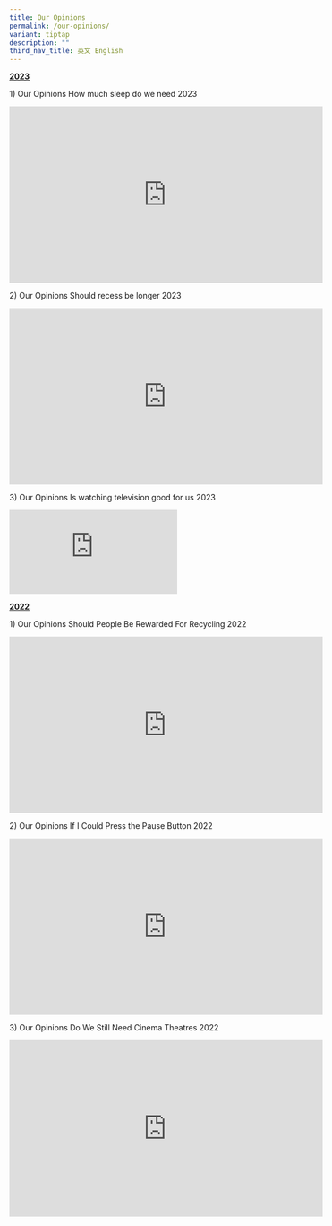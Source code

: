 ```yaml
---
title: Our Opinions
permalink: /our-opinions/
variant: tiptap
description: ""
third_nav_title: 英文 English
---
```

<p></p>
<p><strong><u>2023</u></strong>
</p>
<p>1)&nbsp;Our Opinions How much sleep do we need 2023</p>
<div class="iframe-wrapper">
<iframe height="315" width="560" allowfullscreen="true" frameborder="0" src="https://www.youtube.com/embed/aZi7cgPU7Hg?si=h2Oml2CaX89XlHig"></iframe>
</div>
<p>2)&nbsp;Our Opinions Should recess be longer 2023</p>
<div class="iframe-wrapper">
<iframe height="315" width="560" allowfullscreen="true" frameborder="0" src="https://www.youtube.com/embed/uI78oMpfSJ8?si=ilEySevHHXE55J9x"></iframe>
</div>
<p>3)&nbsp;Our Opinions Is watching television good for us 2023</p>
<div class="iframe-wrapper">
<iframe allowfullscreen="true" frameborder="0" src="https://www.youtube.com/embed/fVYnES1RSj0?si=mgOH5HnxXZltrm7s"></iframe>
</div>
<p></p>
<p><strong><u>2022</u></strong>
</p>
<p>1) Our Opinions Should People Be Rewarded For Recycling 2022</p>
<div class="iframe-wrapper">
<iframe height="315" width="560" allowfullscreen="true" frameborder="0" src="https://www.youtube.com/embed/S16KN3SRTww?si=BVOzZUzQw-JcYIqM"></iframe>
</div>
<p>2)&nbsp;Our Opinions If I Could Press the Pause Button 2022</p>
<div class="iframe-wrapper">
<iframe height="315" width="560" allowfullscreen="true" frameborder="0" src="https://www.youtube.com/embed/21cGL4U1aHg?si=c2VEvWqa3ZuN3gT7"></iframe>
</div>
<p>3)&nbsp;Our Opinions Do We Still Need Cinema Theatres 2022</p>
<div class="iframe-wrapper">
<iframe height="315" width="560" allowfullscreen="true" frameborder="0" src="https://www.youtube.com/embed/BJZvUHQi538?si=vCVniEu2qypdIqtS"></iframe>
</div>
<p></p>